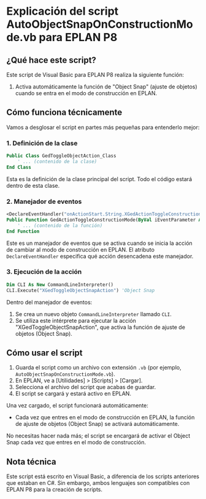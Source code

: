 # Explicación del script AutoObjectSnapOnConstructionMode.vb para EPLAN P8

## ¿Qué hace este script?

Este script de Visual Basic para EPLAN P8 realiza la siguiente función:

1. Activa automáticamente la función de "Object Snap" (ajuste de objetos) cuando se entra en el modo de construcción en EPLAN.

## Cómo funciona técnicamente

Vamos a desglosar el script en partes más pequeñas para entenderlo mejor:

### 1. Definición de la clase

```vb
Public Class GedToggleObjectAction_Class
    ' ... (contenido de la clase)
End Class
```

Esta es la definición de la clase principal del script. Todo el código estará dentro de esta clase.

### 2. Manejador de eventos

```vb
<DeclareEventHandler("onActionStart.String.XGedActionToggleConstructionMode")> _
Public Function GedActionToggleConstructionMode(ByVal iEventParameter As IEventParameter) As Long
    ' ... (contenido de la función)
End Function
```

Este es un manejador de eventos que se activa cuando se inicia la acción de cambiar al modo de construcción en EPLAN. El atributo `DeclareEventHandler` especifica qué acción desencadena este manejador.

### 3. Ejecución de la acción

```vb
Dim CLI As New CommandLineInterpreter()
CLI.Execute("XGedToggleObjectSnapAction") 'Object Snap
```

Dentro del manejador de eventos:
1. Se crea un nuevo objeto `CommandLineInterpreter` llamado `CLI`.
2. Se utiliza este intérprete para ejecutar la acción "XGedToggleObjectSnapAction", que activa la función de ajuste de objetos (Object Snap).

## Cómo usar el script

1. Guarda el script como un archivo con extensión `.vb` (por ejemplo, `AutoObjectSnapOnConstructionMode.vb`).
2. En EPLAN, ve a [Utilidades] > [Scripts] > [Cargar].
3. Selecciona el archivo del script que acabas de guardar.
4. El script se cargará y estará activo en EPLAN.

Una vez cargado, el script funcionará automáticamente:
- Cada vez que entres en el modo de construcción en EPLAN, la función de ajuste de objetos (Object Snap) se activará automáticamente.

No necesitas hacer nada más; el script se encargará de activar el Object Snap cada vez que entres en el modo de construcción.

## Nota técnica

Este script está escrito en Visual Basic, a diferencia de los scripts anteriores que estaban en C#. Sin embargo, ambos lenguajes son compatibles con EPLAN P8 para la creación de scripts.
